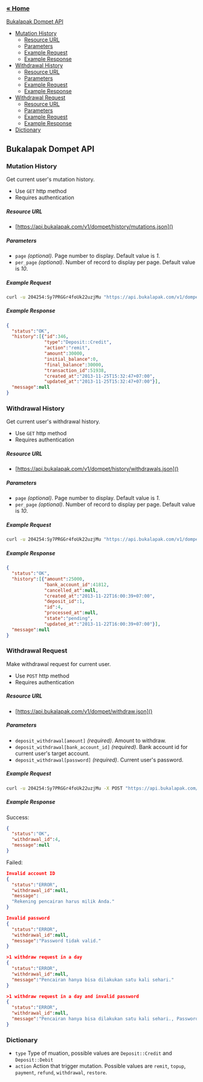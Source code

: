 ### [&laquo; Home](README.md)

[Bukalapak Dompet API](#bukalapak-dompet-api)
- [Mutation History](#mutation-history)
  - [Resource URL](#resource-url)
  - [Parameters](#parameters)
  - [Example Request](#example-request)
  - [Example Response](#example-response)
- [Withdrawal History](#withdrawal-history)
  - [Resource URL](#resource-url)
  - [Parameters](#parameters)
  - [Example Request](#example-request)
  - [Example Response](#example-response)
- [Withdrawal Request](#withdrawal-request)
  - [Resource URL](#resource-url)
  - [Parameters](#parameters)
  - [Example Request](#example-request)
  - [Example Response](#example-response)
- [Dictionary](#dictionary)

## Bukalapak Dompet API

### Mutation History
Get current user's mutation history.
+ Use `GET` http method
+ Requires authentication

##### Resource URL
+ [https://api.bukalapak.com/v1/dompet/history/mutations.json]()

##### Parameters
+ `page` *(optional)*. Page number to display. Default value is *1*.
+ `per_page` *(optional)*. Number of record to display per page. Default value is *10*.

##### Example Request
````sh
curl -u 204254:Sy7PRGGr4foUk22uzjMu "https://api.bukalapak.com/v1/dompet/history/mutations.json?page=1&per_page=1"

````

##### Example Response
````json
{
  "status":"OK",
  "history":[{"id":346,
              "type":"Deposit::Credit",
              "action":"remit",
              "amount":30000,
              "initial_balance":0,
              "final_balance":30000,
              "transaction_id":51938,
              "created_at":"2013-11-25T15:32:47+07:00",
              "updated_at":"2013-11-25T15:32:47+07:00"}],
  "message":null
}
````

### Withdrawal History
Get current user's withdrawal history.
+ Use `GET` http method
+ Requires authentication

##### Resource URL
+ [https://api.bukalapak.com/v1/dompet/history/withdrawals.json]()

##### Parameters
+ `page` *(optional)*. Page number to display. Default value is *1*.
+ `per_page` *(optional)*. Number of record to display per page. Default value is *10*.

##### Example Request
````sh
curl -u 204254:Sy7PRGGr4foUk22uzjMu "https://api.bukalapak.com/v1/dompet/history/withdrawals.json?page=1&per_page=1"

````

##### Example Response
````json
{
  "status":"OK",
  "history":[{"amount":25000,
              "bank_account_id":41812,
              "cancelled_at":null,
              "created_at":"2013-11-22T16:00:39+07:00",
              "deposit_id":1,
              "id":4,
              "processed_at":null,
              "state":"pending",
              "updated_at":"2013-11-22T16:00:39+07:00"}],
  "message":null
}
````

### Withdrawal Request
Make withdrawal request for current user.
+ Use `POST` http method
+ Requires authentication

##### Resource URL
+ [https://api.bukalapak.com/v1/dompet/withdraw.json]()

##### Parameters
+ `deposit_withdrawal[amount]` *(required)*. Amount to withdraw.
+ `deposit_withdrawal[bank_account_id]` *(required)*. Bank account id for current user's target account.
+ `deposit_withdrawal[password]` *(required)*. Current user's password.

##### Example Request
````sh
curl -u 204254:Sy7PRGGr4foUk22uzjMu -X POST "https://api.bukalapak.com/v1/dompet/withdraw.json" --data "deposit_withdrawal[amount]=25000&deposit_withdrawal[bank_account_id]=41812&deposit_withdrawal[password]=testing1234"

````

##### Example Response
Success:
````json
{
  "status":"OK",
  "withdrawal_id":4,
  "message":null
}
`````
Failed:

````json
Invalid account ID
{
  "status":"ERROR",
  "withdrawal_id":null,
  "message":
  "Rekening pencairan harus milik Anda."
}

Invalid password
{
  "status":"ERROR",
  "withdrawal_id":null,
  "message":"Password tidak valid."
}

>1 withdraw request in a day
{
  "status":"ERROR",
  "withdrawal_id":null,
  "message":"Pencairan hanya bisa dilakukan satu kali sehari."
}

>1 withdraw request in a day and invalid password
{ 
  "status":"ERROR",
  "withdrawal_id":null,
  "message":"Pencairan hanya bisa dilakukan satu kali sehari., Password tidak valid."
}
````

### Dictionary
- `type` Type of muation, possible values are `Deposit::Credit` and `Deposit::Debit`
- `action` Action that trigger mutation. Possible values are  `remit`, `topup`, `payment`, `refund`, `withdrawal`, `restore`. 
